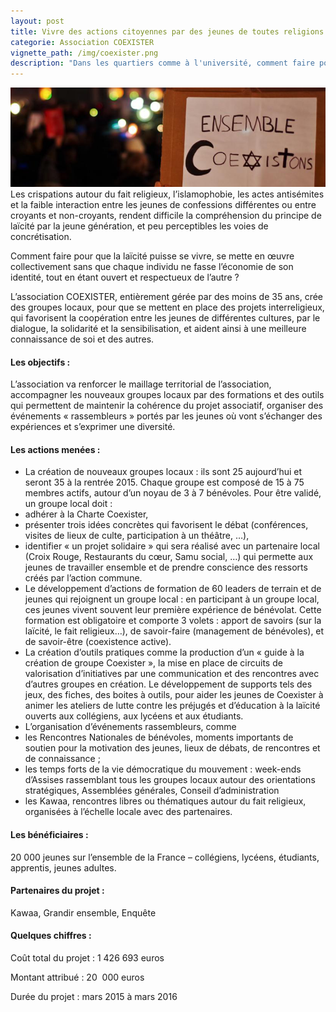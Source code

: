 ```yaml
---
layout: post
title: Vivre des actions citoyennes par des jeunes de toutes religions
categorie: Association COEXISTER
vignette_path: /img/coexister.png
description: "Dans les quartiers comme à l'université, comment faire pour que la laïcité puisse se vivre ?"
---
```


![](/uploads/versions/coexister_large---x----825-260x---.png)Les crispations autour du fait religieux, l’islamophobie, les actes antis&eacute;mites et la faible interaction entre les jeunes de confessions diff&eacute;rentes ou entre croyants et non-croyants, rendent difficile la compr&eacute;hension du principe de la&iuml;cit&eacute; par la jeune g&eacute;n&eacute;ration, et peu perceptibles les voies de concr&eacute;tisation.

Comment faire pour que la la&iuml;cit&eacute; puisse se vivre, se mette en œuvre collectivement sans que chaque individu ne fasse l’&eacute;conomie de son identit&eacute;, tout en &eacute;tant ouvert et respectueux de l’autre ?

L’association COEXISTER, enti&egrave;rement g&eacute;r&eacute;e par des moins de 35 ans, cr&eacute;e des groupes locaux, pour que se mettent en place des projets interreligieux, qui favorisent la coop&eacute;ration entre les jeunes de diff&eacute;rentes cultures, par le dialogue, la solidarit&eacute; et la sensibilisation, et aident ainsi &agrave; une meilleure connaissance de soi et des autres.

#### Les objectifs :

L’association va renforcer le maillage territorial de l’association, accompagner les nouveaux groupes locaux par des formations et des outils qui permettent de maintenir la coh&eacute;rence du projet associatif, organiser des &eacute;v&eacute;nements &laquo; rassembleurs &raquo; port&eacute;s par les jeunes o&ugrave; vont s’&eacute;changer des exp&eacute;riences et s’exprimer une diversit&eacute;.

#### Les actions men&eacute;es :

* La cr&eacute;ation de nouveaux groupes locaux : ils sont 25 aujourd’hui et seront 35 &agrave; la rentr&eacute;e 2015. Chaque groupe est compos&eacute; de 15 &agrave; 75 membres actifs, autour d’un noyau de 3 &agrave; 7 b&eacute;n&eacute;voles. Pour &ecirc;tre valid&eacute;, un groupe local doit :
* adh&eacute;rer &agrave; la Charte Coexister,
* pr&eacute;senter trois id&eacute;es concr&egrave;tes qui favorisent le d&eacute;bat (conf&eacute;rences, visites de lieux de culte, participation &agrave; un th&eacute;&acirc;tre, …),
* identifier &laquo; un projet solidaire &raquo; qui sera r&eacute;alis&eacute; avec un partenaire local (Croix Rouge, Restaurants du cœur, Samu social, …) qui permette aux jeunes de travailler ensemble et de prendre conscience des ressorts cr&eacute;&eacute;s par l’action commune.
* Le d&eacute;veloppement d’actions de formation de 60 leaders de terrain et de jeunes qui rejoignent un groupe local : en participant &agrave; un groupe local, ces jeunes vivent souvent leur premi&egrave;re exp&eacute;rience de b&eacute;n&eacute;volat. Cette formation est obligatoire et comporte 3 volets : apport de savoirs (sur la la&iuml;cit&eacute;, le fait religieux…), de savoir-faire (management de b&eacute;n&eacute;voles), et de savoir-&ecirc;tre (coexistence active).
* La cr&eacute;ation d’outils pratiques comme la production d’un &laquo; guide &agrave; la cr&eacute;ation de groupe Coexister &raquo;, la mise en place de circuits de valorisation d’initiatives par une communication et des rencontres avec d’autres groupes en cr&eacute;ation. Le d&eacute;veloppement de supports tels des jeux, des fiches, des boites &agrave; outils, pour aider les jeunes de Coexister &agrave; animer les ateliers de lutte contre les pr&eacute;jug&eacute;s et d’&eacute;ducation &agrave; la la&iuml;cit&eacute; ouverts aux coll&eacute;giens, aux lyc&eacute;ens et aux &eacute;tudiants.
* L’organisation d’&eacute;v&eacute;nements rassembleurs, comme
* les Rencontres Nationales de b&eacute;n&eacute;voles, moments importants de soutien pour la motivation des jeunes, lieux de d&eacute;bats, de rencontres et de connaissance ;
* les temps forts de la vie d&eacute;mocratique du mouvement : week-ends d’Assises rassemblant tous les groupes locaux autour des orientations strat&eacute;giques, Assembl&eacute;es g&eacute;n&eacute;rales, Conseil d’administration
* les Kawaa, rencontres libres ou th&eacute;matiques autour du fait religieux,&nbsp; organis&eacute;es &agrave; l’&eacute;chelle locale avec des partenaires.


#### Les b&eacute;n&eacute;ficiaires :

20 000 jeunes sur l’ensemble de la France – coll&eacute;giens, lyc&eacute;ens, &eacute;tudiants, apprentis, jeunes adultes.

#### Partenaires du projet :

Kawaa, Grandir ensemble, Enqu&ecirc;te

#### Quelques chiffres :

Co&ucirc;t total du projet : 1 426 693 euros

Montant attribu&eacute; : 20&nbsp; 000 euros

Dur&eacute;e du projet : mars 2015 &agrave; mars 2016